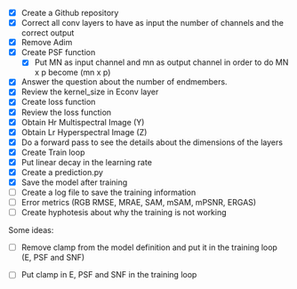 - [x] Create a Github repository 
- [x] Correct all conv layers to have as input the number of channels and the correct output
- [x] Remove Adim  
- [x] Create PSF function 
  - [x] Put MN as input channel and mn as output channel in order to do MN x p become (mn x p)
- [x] Answer the question about the number of endmembers. 
- [x] Review the kernel_size in Econv layer
- [x] Create loss function
- [x] Review the loss function 
- [x] Obtain Hr Multispectral Image (Y) 
- [x] Obtain Lr Hyperspectral Image (Z) 
- [x] Do a forward pass to see the details about the dimensions of the layers
- [x] Create Train loop
- [x] Put linear decay in the learning rate
- [x] Create a prediction.py 
- [x] Save the model after training
- [ ] Create a log file to save the training information
- [ ] Error metrics (RGB RMSE, MRAE, SAM, mSAM, mPSNR, ERGAS)
- [ ] Create hyphotesis about why the training is not working

Some ideas:
- [ ] Remove clamp from the model definition and put it in the training loop (E, PSF and SNF)
- [ ] Put clamp in E, PSF and SNF in the training loop


